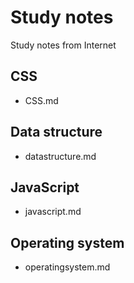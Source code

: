 # Study notes
Study notes from Internet

## CSS
- CSS.md

## Data structure
- datastructure.md

## JavaScript
- javascript.md

## Operating system
- operatingsystem.md